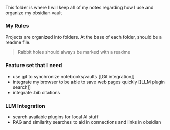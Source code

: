 This folder is where I will keep all of my notes regarding how I use and organize my obsidian vault

### My Rules
Projects are organized into folders. At the base of each folder, should be a readme file. 
>Rabbit holes should always be marked with a readme

### Feature set that I need
- use git to synchronize notebooks/vaults [[Git integration]]
- integrate my browser to be able to save web pages quickly [[LLM plugin search]]
- integrate .bib citations


### LLM Integration
- search available plugins for local AI stuff 
- RAG and similarity searches to aid in connections and links in obsidian
